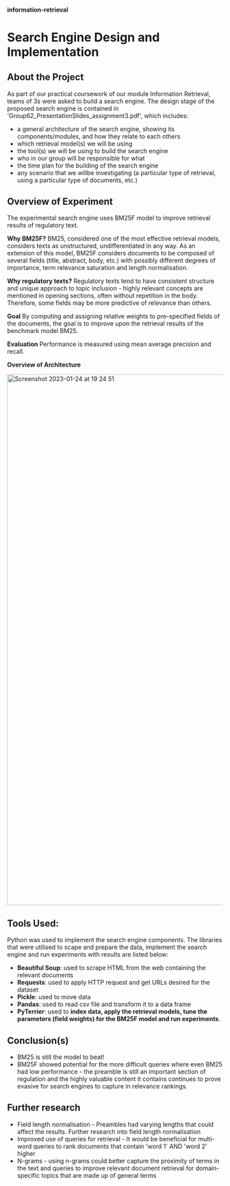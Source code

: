 #### information-retrieval

# **Search Engine Design and Implementation**

## **About the Project**

As part of our practical coursework of our module Information Retrieval, teams of 3s were asked to build a search engine. The design stage of the proposed 
search engine is contained in 'Group62_PresentationSlides_assignment3.pdf', which includes:
* a general architecture of the search engine, showing its components/modules, and how they relate to each others
* which retrieval model(s) we will be using
* the tool(s) we will be using to build the search engine
* who in our group will be responsible for what
* the time plan for the building of the search engine
* any scenario that we willbe investigating (a particular type of retrieval, using a particular type of documents, etc.)

## **Overview of Experiment**
The experimental search engine uses BM25F model to improve retrieval results of regulatory text.

**Why BM25F?**
BM25, considered one of the most effective retrieval models, considers texts as unstructured, undifferentiated in any way. As an extension of this model, 
BM25F considers documents to be composed of several fields (title, abstract, body, etc.) with possibly different degrees of importance, term relevance 
saturation and length normalisation. 

**Why regulatory texts?**
Regulatory texts tend to have consistent structure and unique approach to topic inclusion - highly relevant concepts are mentioned in opening sections, 
often without repetition in the body. Therefore, some fields may be more predictive of relevance than others. 

**Goal**
By computing and assigning relative weights to pre-specified fields of the documents, the goal is to improve upon the retrieval results of the benchmark
model BM25. 

**Evaluation**
Performance is measured using mean average precision and recall. 

**Overview of Architecture**

<img width="1237" alt="Screenshot 2023-01-24 at 19 24 51" src="https://user-images.githubusercontent.com/118363955/214388940-2c9b2c04-b5a3-42d8-9bd0-ba972496877b.png">

## **Tools Used:**

Python was used to implement the search engine components. The libraries that were utilised to scape and prepare the data, implement the search engine and 
run experiments with results are listed below:
* **Beautiful Soup**: used to scrape HTML from the web containing the relevant documents
* **Requests**: used to apply HTTP request and get URLs desired for the dataset
* **Pickle**: used to move data
* **Pandas**: used to read csv file and transform it to a data frame
* **PyTerrier**: used to **index data, apply the retrieval models, tune the parameters (field weights) for the BM25F model and run experiments**.

## **Conclusion(s)**
* BM25 is still the model to beat!
* BM25F showed potential for the more difficult queries where even BM25 had low performance - the preamble is still an important section of regulation and the highly valuable content it contains continues to prove evasive for search engines to capture in relevance rankings. 

## **Further research**
* Field length normalisation - Preambles had varying lengths that could affect the results. Further research into field length normalisation
* Improved use of queries for retrieval - It would be beneficial for multi-word queries to rank documents that contain 'word 1' AND 'word 2' higher
* N-grams - using n-grams could better capture the proximity of terms in the text and queries to improve relevant document retrieval for domain-specific
  topics that are made up of general terms

